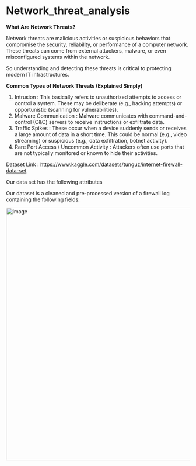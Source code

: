 # Network_threat_analysis
**What Are Network Threats?**

Network threats are malicious activities or suspicious behaviors that compromise the security, reliability, or performance of a computer network. These threats can come from external attackers, malware, or even misconfigured systems within the network.

So understanding and detecting these threats is critical to protecting modern IT infrastructures.

**Common Types of Network Threats (Explained Simply)**

1.  Intrusion : This basically refers to unauthorized attempts to access or control a system. These may be deliberate (e.g., hacking attempts) or opportunistic (scanning for vulnerabilities).
2.  Malware Communication : Malware communicates with command-and-control (C&C) servers to receive instructions or exfiltrate data.
3.  Traffic Spikes : These occur when a device suddenly sends or receives a large amount of data in a short time. This could be normal (e.g., video streaming) or suspicious (e.g., data exfiltration, botnet activity).
4.  Rare Port Access / Uncommon Activity : Attackers often use ports that are not typically monitored or known to hide their activities.

Dataset Link : https://www.kaggle.com/datasets/tunguz/internet-firewall-data-set

Our data set has the following attributes 

Our dataset is a cleaned and pre-processed version of a firewall log containing the following fields:

<img width="750" height="691" alt="image" src="https://github.com/user-attachments/assets/339aceaa-1300-426b-b67d-2b9874cdec25" />


